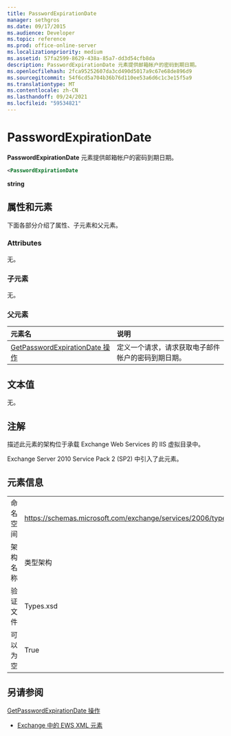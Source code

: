 ```yaml
---
title: PasswordExpirationDate
manager: sethgros
ms.date: 09/17/2015
ms.audience: Developer
ms.topic: reference
ms.prod: office-online-server
ms.localizationpriority: medium
ms.assetid: 57fa2599-8629-438a-85a7-dd3d54cfb8da
description: PasswordExpirationDate 元素提供邮箱帐户的密码到期日期。
ms.openlocfilehash: 2fca95252607da3cd490d5017a9c67e68de896d9
ms.sourcegitcommit: 54f6cd5a704b36b76d110ee53a6d6c1c3e15f5a9
ms.translationtype: MT
ms.contentlocale: zh-CN
ms.lasthandoff: 09/24/2021
ms.locfileid: "59534821"
---
```

# <a name="passwordexpirationdate"></a>PasswordExpirationDate

**PasswordExpirationDate** 元素提供邮箱帐户的密码到期日期。 
  
```XML
<PasswordExpirationDate
```

 **string**
## <a name="attributes-and-elements"></a>属性和元素

下面各部分介绍了属性、子元素和父元素。
  
### <a name="attributes"></a>Attributes

无。
  
### <a name="child-elements"></a>子元素

无。
  
### <a name="parent-elements"></a>父元素

|**元素名**|**说明**|
|:-----|:-----|
|[GetPasswordExpirationDate 操作](getpasswordexpirationdate-operation.md) <br/> |定义一个请求，请求获取电子邮件帐户的密码到期日期。  <br/> |
   
## <a name="text-value"></a>文本值

无。
  
## <a name="remarks"></a>注解

描述此元素的架构位于承载 Exchange Web Services 的 IIS 虚拟目录中。
  
Exchange Server 2010 Service Pack 2 (SP2) 中引入了此元素。
  
## <a name="element-information"></a>元素信息

|||
|:-----|:-----|
|命名空间  <br/> |https://schemas.microsoft.com/exchange/services/2006/types  <br/> |
|架构名称  <br/> |类型架构  <br/> |
|验证文件  <br/> |Types.xsd  <br/> |
|可以为空  <br/> |True  <br/> |
   
## <a name="see-also"></a>另请参阅



[GetPasswordExpirationDate 操作](getpasswordexpirationdate-operation.md)


- [Exchange 中的 EWS XML 元素](ews-xml-elements-in-exchange.md)

